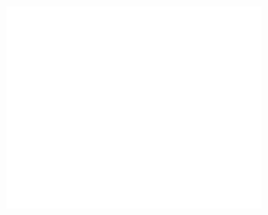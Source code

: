 <div align="center">
	<br>
	<a href="https://github.com/WaylonWalker/css-in-readme/master/header.svg">
		<img src="header.svg" width="800" height="400">
	</a>
	<br>
</div>
